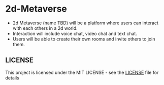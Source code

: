 # 2d-Metaverse
- 2d Metaverse (name TBD) will be a platform where users can interact with each others in a 2d world.
- Interaction will include voice chat, video chat and text chat. 
- Users will be able to create their own rooms and invite others to join them.


## LICENSE

This project is licensed under the MIT LICENSE - see the [LICENSE](LICENSE) file for details
